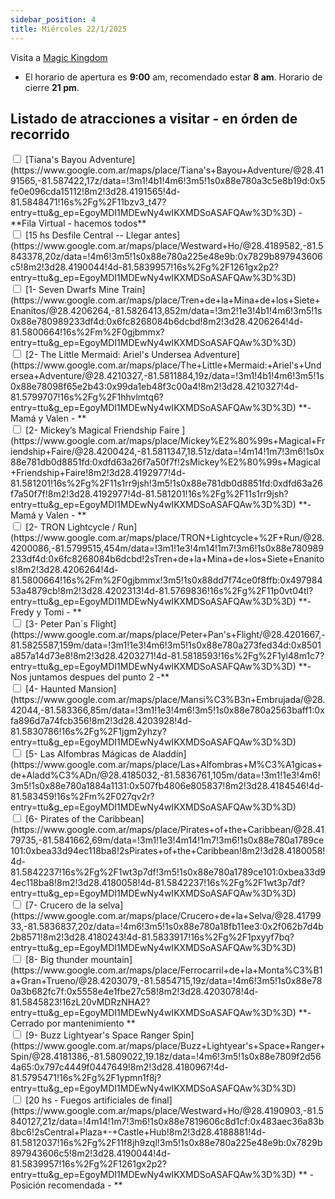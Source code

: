 ```yaml
---
sidebar_position: 4
title: Miércoles 22/1/2025
---
```


Visita a [Magic Kingdom](https://www.google.com.ar/maps/place/Magic+Kingdom+Park/@28.4203468,-81.5869624,17z/data=!3m1!4b1!4m6!3m5!1s0x88e781005a4b35c1:0x72c7445f18923c55!8m2!3d28.4203469!4d-81.5820915!16s%2Fg%2F11y5d2095l?entry=ttu&g_ep=EgoyMDI1MDEwMS4wIKXMDSoASAFQAw%3D%3D)

- El horario de apertura es **9:00** am, recomendado estar **8 am**. Horario de cierre **21 pm**.

## Listado de atracciones a visitar - en órden de recorrido

<input type="checkbox" id="task1" />
<label for="task1">[Tiana's Bayou Adventure](https://www.google.com.ar/maps/place/Tiana's+Bayou+Adventure/@28.4191565,-81.587422,17z/data=!3m1!4b1!4m6!3m5!1s0x88e780a3c5e8b19d:0x5fe0e096cda15112!8m2!3d28.4191565!4d-81.5848471!16s%2Fg%2F11bzv3_t47?entry=ttu&g_ep=EgoyMDI1MDEwNy4wIKXMDSoASAFQAw%3D%3D) - **Fila Virtual - hacemos todos** </label>

<br />

<input type="checkbox" id="task2" />
<label for="task2">[15 hs Desfile Central -- Llegar antes](https://www.google.com.ar/maps/place/Westward+Ho/@28.4189582,-81.5843378,20z/data=!4m6!3m5!1s0x88e780a225e48e9b:0x7829b897943606c5!8m2!3d28.4190044!4d-81.5839957!16s%2Fg%2F1261gx2p2?entry=ttu&g_ep=EgoyMDI1MDEwNy4wIKXMDSoASAFQAw%3D%3D) </label>

<br />

<input type="checkbox" id="task3" />
<label for="task3">[1- Seven Dwarfs Mine Train](https://www.google.com.ar/maps/place/Tren+de+la+Mina+de+los+Siete+Enanitos/@28.4206264,-81.5826413,852m/data=!3m2!1e3!4b1!4m6!3m5!1s0x88e780989233df4d:0x6fc8268084b6dcbd!8m2!3d28.4206264!4d-81.5800664!16s%2Fm%2F0gjbmmx?entry=ttu&g_ep=EgoyMDI1MDEwNy4wIKXMDSoASAFQAw%3D%3D) </label>


<br />

<input type="checkbox" id="task4" />
<label for="task4">[2- The Little Mermaid: Ariel's Undersea Adventure](https://www.google.com.ar/maps/place/The+Little+Mermaid:+Ariel's+Undersea+Adventure/@28.4210327,-81.5811884,19z/data=!3m1!4b1!4m6!3m5!1s0x88e78098f65e2b43:0x99da1eb48f3c00a4!8m2!3d28.4210327!4d-81.5799707!16s%2Fg%2F1hhvlmtq6?entry=ttu&g_ep=EgoyMDI1MDEwNy4wIKXMDSoASAFQAw%3D%3D) **- Mamá y Valen - **  </label>

<br />

<input type="checkbox" id="task5" />
<label for="task5">[2- Mickey’s Magical Friendship Faire
](https://www.google.com.ar/maps/place/Mickey%E2%80%99s+Magical+Friendship+Faire/@28.4200424,-81.5811347,18.51z/data=!4m14!1m7!3m6!1s0x88e781db0d8851fd:0xdfd63a26f7a50f7f!2sMickey%E2%80%99s+Magical+Friendship+Faire!8m2!3d28.4192977!4d-81.581201!16s%2Fg%2F11s1rr9jsh!3m5!1s0x88e781db0d8851fd:0xdfd63a26f7a50f7f!8m2!3d28.4192977!4d-81.581201!16s%2Fg%2F11s1rr9jsh?entry=ttu&g_ep=EgoyMDI1MDEwNy4wIKXMDSoASAFQAw%3D%3D) **- Mamá y Valen - **  </label>

<br />

<input type="checkbox" id="task6" />
<label for="task6">[2- TRON Lightcycle / Run](https://www.google.com.ar/maps/place/TRON+Lightcycle+%2F+Run/@28.4200086,-81.5799515,454m/data=!3m1!1e3!4m14!1m7!3m6!1s0x88e780989233df4d:0x6fc8268084b6dcbd!2sTren+de+la+Mina+de+los+Siete+Enanitos!8m2!3d28.4206264!4d-81.5800664!16s%2Fm%2F0gjbmmx!3m5!1s0x88dd7f74ce0f8ffb:0x49798453a4879cb!8m2!3d28.4202313!4d-81.5769836!16s%2Fg%2F11p0vt04tl?entry=ttu&g_ep=EgoyMDI1MDEwNy4wIKXMDSoASAFQAw%3D%3D) **- Fredy y Tomi - **</label>


<br />

<input type="checkbox" id="task7" />
<label for="task7">[3- Peter Pan´s Flight](https://www.google.com.ar/maps/place/Peter+Pan's+Flight/@28.4201667,-81.5825587,159m/data=!3m1!1e3!4m6!3m5!1s0x88e780a273fed34d:0x8501a857a14d73e8!8m2!3d28.4203271!4d-81.5818593!16s%2Fg%2F1yl48m1c7?entry=ttu&g_ep=EgoyMDI1MDEwNy4wIKXMDSoASAFQAw%3D%3D) **- Nos juntamos despues del punto 2 -**</label>

<br />

<input type="checkbox" id="task8" />
<label for="task8">[4- Haunted Mansion](https://www.google.com.ar/maps/place/Mansi%C3%B3n+Embrujada/@28.42044,-81.583366,85m/data=!3m1!1e3!4m6!3m5!1s0x88e780a2563baff1:0xfa896d7a74fcb356!8m2!3d28.4203928!4d-81.5830786!16s%2Fg%2F1jgm2yhzy?entry=ttu&g_ep=EgoyMDI1MDEwNy4wIKXMDSoASAFQAw%3D%3D) </label>


<br />

<input type="checkbox" id="task9" />
<label for="task9">[5- Las Alfombras Mágicas de Aladdín](https://www.google.com.ar/maps/place/Las+Alfombras+M%C3%A1gicas+de+Aladd%C3%ADn/@28.4185032,-81.5836761,105m/data=!3m1!1e3!4m6!3m5!1s0x88e780a1884a1131:0x507fb4806e805837!8m2!3d28.4184546!4d-81.583459!16s%2Fm%2F027qv2r?entry=ttu&g_ep=EgoyMDI1MDEwNy4wIKXMDSoASAFQAw%3D%3D) </label>

<br />

<input type="checkbox" id="task10" />
<label for="task10">[6- Pirates of the Caribbean](https://www.google.com.ar/maps/place/Pirates+of+the+Caribbean/@28.4179735,-81.5841662,69m/data=!3m1!1e3!4m14!1m7!3m6!1s0x88e780a1789ce101:0xbea33d94ec118ba8!2sPirates+of+the+Caribbean!8m2!3d28.4180058!4d-81.5842237!16s%2Fg%2F1wt3p7df!3m5!1s0x88e780a1789ce101:0xbea33d94ec118ba8!8m2!3d28.4180058!4d-81.5842237!16s%2Fg%2F1wt3p7df?entry=ttu&g_ep=EgoyMDI1MDEwNy4wIKXMDSoASAFQAw%3D%3D) </label>


<br />

<input type="checkbox" id="task11" />
<label for="task11">[7- Crucero de la selva](https://www.google.com.ar/maps/place/Crucero+de+la+Selva/@28.4179933,-81.5836837,20z/data=!4m6!3m5!1s0x88e780a18fb11ee3:0x2f062b7d4b2b8571!8m2!3d28.4180243!4d-81.5833917!16s%2Fg%2F1pxyyf7bq?entry=ttu&g_ep=EgoyMDI1MDEwNy4wIKXMDSoASAFQAw%3D%3D) </label>

<br />

<input type="checkbox" id="task12" />
<label for="task12">[8- Big thunder mountain](https://www.google.com.ar/maps/place/Ferrocarril+de+la+Monta%C3%B1a+Gran+Trueno/@28.4203079,-81.5854715,19z/data=!4m6!3m5!1s0x88e780a3b682fc7f:0x5558e4e1fbe27c58!8m2!3d28.4203078!4d-81.5845823!16zL20vMDRzNHA2?entry=ttu&g_ep=EgoyMDI1MDEwNy4wIKXMDSoASAFQAw%3D%3D) **- Cerrado por mantenimiento ** </label>


<br />
    
<input type="checkbox" id="task13" />
<label for="task13">[9- Buzz Lightyear's Space Ranger Spin](https://www.google.com.ar/maps/place/Buzz+Lightyear's+Space+Ranger+Spin/@28.4181386,-81.5809022,19.18z/data=!4m6!3m5!1s0x88e7809f2d564a65:0x797c4449f0447649!8m2!3d28.4180967!4d-81.5795471!16s%2Fg%2F1ypmn1f8j?entry=ttu&g_ep=EgoyMDI1MDEwNy4wIKXMDSoASAFQAw%3D%3D) </label>

<br />

<input type="checkbox" id="task14" />
<label for="task14">[20 hs - Fuegos artificiales de final](https://www.google.com.ar/maps/place/Westward+Ho/@28.4190903,-81.5840127,21z/data=!4m14!1m7!3m6!1s0x88e7819606c8d1cf:0x483aec36a83b8bc6!2sCentral+Plaza+-+Castle+Hub!8m2!3d28.4188881!4d-81.5812037!16s%2Fg%2F11f8jh9zql!3m5!1s0x88e780a225e48e9b:0x7829b897943606c5!8m2!3d28.4190044!4d-81.5839957!16s%2Fg%2F1261gx2p2?entry=ttu&g_ep=EgoyMDI1MDEwNy4wIKXMDSoASAFQAw%3D%3D) ** - Posición recomendada - ** </label>